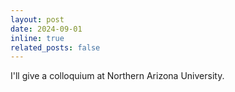 ```yaml
---
layout: post
date: 2024-09-01
inline: true
related_posts: false
---
```


I'll give a colloquium at Northern Arizona University.
